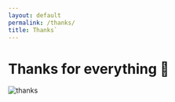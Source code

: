 ```yaml
---
layout: default
permalink: /thanks/
title: Thanks`
---
```


# Thanks for everything 💖

![thanks](https://media1.tenor.com/images/e43f26994351c9feba2fcd53052ed99f/tenor.gif?itemid=15743022)

